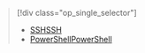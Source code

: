 > [!div class="op_single_selector"]
> * [<span data-ttu-id="81962-101">SSH</span><span class="sxs-lookup"><span data-stu-id="81962-101">SSH</span></span>](../articles/hdinsight/hdinsight-hadoop-mahout-linux-mac.md)
> * [<span data-ttu-id="81962-102">PowerShell</span><span class="sxs-lookup"><span data-stu-id="81962-102">PowerShell</span></span>](../articles/hdinsight/hdinsight-mahout.md)
> 
> 

